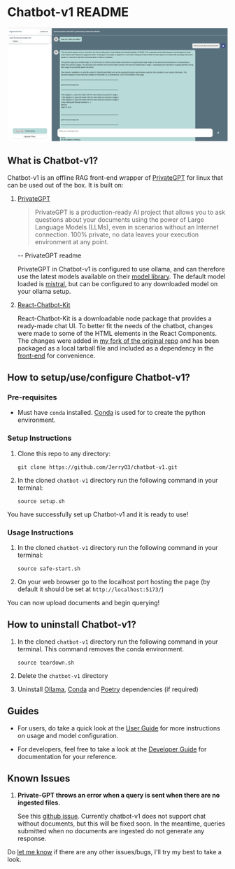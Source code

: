 # Chatbot-v1 README

![image](UI.png)

## What is Chatbot-v1?

Chatbot-v1 is an offline RAG front-end wrapper of [PrivateGPT](https://github.com/zylon-ai/private-gpt) for linux that can be used out of the box. It is built on:

1. [PrivateGPT](https://github.com/zylon-ai/private-gpt)

    > PrivateGPT is a production-ready AI project that allows you to ask questions about your documents using the power of Large Language Models (LLMs), even in scenarios without an Internet connection. 100% private, no data leaves your execution environment at any point.

    -- PrivateGPT readme

    PrivateGPT in Chatbot-v1 is configured to use ollama, and can therefore use the latest models available on their [model library](https://ollama.com/library). The default model loaded is [mistral](https://ollama.com/library/mistral), but can be configured to any downloaded model on your ollama setup.

2. [React-Chatbot-Kit](https://fredrikoseberg.github.io/react-chatbot-kit-docs/)

    React-Chatbot-Kit is a downloadable node package that provides a ready-made chat UI. To better fit the needs of the chatbot, changes were made to some of the HTML elements in the React Components. The changes were added in [my fork of the original repo](https://github.com/JerryO3/react-chatbot-kit) and has been packaged as a local tarball file and included as a dependency in the [front-end](https://github.com/JerryO3/my-ai-chatbot-frontend) for convenience.

## How to setup/use/configure Chatbot-v1?

### Pre-requisites

* Must have `conda` installed. [Conda](https://docs.conda.io/projects/conda/en/latest/user-guide/install/linux.html) is used for to create the python environment.

### Setup Instructions

1. Clone this repo to any directory:

    ```(bash)
    git clone https://github.com/JerryO3/chatbot-v1.git
    ```

2. In the cloned `chatbot-v1` directory run the following command in your terminal:

    ```(bash)
    source setup.sh
    ```

You have successfully set up Chatbot-v1 and it is ready to use!

### Usage Instructions

1. In the cloned `chatbot-v1` directory run the following command in your terminal:

    ```(bash)
    source safe-start.sh
    ```

2. On your web browser go to the localhost port hosting the page (by default it should be set at `http://localhost:5173/`)

You can now upload documents and begin querying!

## How to uninstall Chatbot-v1?

1. In the cloned `chatbot-v1` directory run the following command in your terminal. This command removes the conda environment.

    ```(bash)
    source teardown.sh
    ```

2. Delete the `chatbot-v1` directory

3. Uninstall [Ollama](https://github.com/ollama/ollama/blob/main/docs/linux.md), [Conda](https://docs.anaconda.com/anaconda/install/uninstall/) and [Poetry](https://python-poetry.org/docs/) dependencies (if required)

## Guides

* For users, do take a quick look at the [User Guide](https://github.com/JerryO3/chatbot-v1/blob/master/UserGuide.md) for more instructions on usage and model configuration.

* For developers, feel free to take a look at the [Developer Guide](https://github.com/JerryO3/chatbot-v1/blob/master/DeveloperGuide.md) for documentation for your reference.

## Known Issues

1. **Private-GPT throws an error when a query is sent when there are no ingested files.**

    See this [github issue](https://github.com/ollama/ollama/issues/3052). Currently chatbot-v1 does not support chat without documents, but this will be fixed soon. In the meantime, queries submitted when no documents are ingested do not generate any response.

Do [let me know](https://github.com/JerryO3/chatbot-v1/issues) if there are any other issues/bugs, I'll try my best to take a look.
